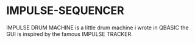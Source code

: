 # IMPULSE-SEQUENCER
IMPULSE DRUM MACHINE is a little drum machine i wrote in QBASIC the GUI is inspired by the famous IMPULSE TRACKER.
